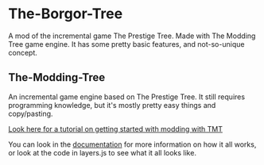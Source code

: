 # The-Borgor-Tree

A mod of the incremental game The Prestige Tree. Made with The Modding Tree game engine. It has some pretty basic features, and not-so-unique concept.

## The-Modding-Tree

An incremental game engine based on The Prestige Tree. It still requires programming knowledge, but it's mostly pretty easy things and copy/pasting.

[Look here for a tutorial on getting started with modding with TMT](docs/tutorials/getting-started.md)

You can look in the [documentation](docs/!general-info.md) for more information on how it all works, or look at the code in layers.js to see what it all looks like.
